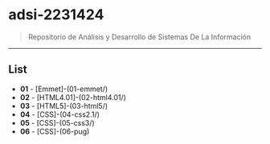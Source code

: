 # adsi-2231424
>Repositorio de Análisis y Desarrollo de Sistemas De La Información
---
## List

- **01** - [Emmet]-(01-emmet/)
- **02** - [HTML4.01]-(02-html4.01/)
- **03** - [HTML5]-(03-html5/)
- **04** - [CSS]-(04-css2.1/)
- **05** - [CSS]-(05-css3/)
- **06** - [CSS]-(06-pug)


